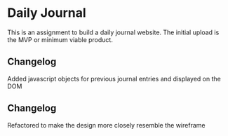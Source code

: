 # Daily Journal

This is an assignment to build a daily journal website. The initial upload is the MVP or minimum viable product.

## Changelog

Added javascript objects for previous journal entries and displayed on the DOM

## Changelog

Refactored to make the design more closely resemble the wireframe